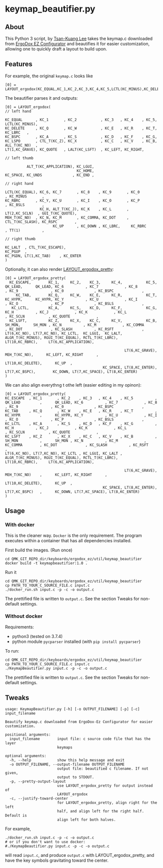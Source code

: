 # keymap_beautifier.py

## About
This Python 3 script, by [Tsan-Kuang Lee](https://github.com/tsankuanglee) takes the keymap.c downloaded from [ErgoDox EZ Configurator](https://configure.ergodox-ez.com/) and beautifies it for easier customization, allowing one to quickly draft a layout to build upon.

## Features
For example, the original `keymap.c` looks like

```
[0] = LAYOUT_ergodox(KC_EQUAL,KC_1,KC_2,KC_3,KC_4,KC_5,LCTL(KC_MINUS),KC_DELETE,KC_Q,KC_W,KC_E,KC_R,KC_T,KC_LBRC,KC_BSPC,KC_A,KC_S,KC_D,KC_F,KC_G,KC_LSPO,CTL_T(KC_Z),KC_X,KC_C,KC_V,KC_B,ALL_T(KC_NO),LT(1,KC_GRAVE),KC_QUOTE,LALT(KC_LSFT),KC_LEFT,KC_RIGHT,ALT_T(KC_APPLICATION),KC_LGUI,KC_HOME,KC_SPACE,KC_UNDS,KC_END,LCTL(KC_EQUAL),KC_6,KC_7,KC_8,KC_9,KC_0,KC_MINUS,KC_RBRC,KC_Y,KC_U,KC_I,KC_O,KC_P,KC_BSLS,KC_H,ALT_T(KC_J),KC_K,KC_L,LT(2,KC_SCLN),GUI_T(KC_QUOTE),MEH_T(KC_NO),KC_N,KC_M,KC_COMMA,KC_DOT,CTL_T(KC_SLASH),KC_RSPC,KC_UP,KC_DOWN,KC_LBRC,KC_RBRC,TT(1),KC_LALT,CTL_T(KC_ESCAPE),KC_PGUP,KC_PGDN,LT(1,KC_TAB),KC_ENTER),
```

The beautifier parses it and outputs:

```
[0] = LAYOUT_ergodox(
// left hand

KC_EQUAL      , KC_1       , KC_2           , KC_3   , KC_4    , KC_5, LCTL(KC_MINUS),
KC_DELETE     , KC_Q       , KC_W           , KC_E   , KC_R    , KC_T, KC_LBRC   ,
KC_BSPC       , KC_A       , KC_S           , KC_D   , KC_F    , KC_G,
KC_LSPO       , CTL_T(KC_Z), KC_X           , KC_C   , KC_V    , KC_B, ALL_T(KC_NO)  ,
LT(1,KC_GRAVE), KC_QUOTE   , LALT(KC_LSFT)  , KC_LEFT, KC_RIGHT,

// left thumb

          ALT_T(KC_APPLICATION), KC_LGUI,
                                 KC_HOME,
KC_SPACE, KC_UNDS              , KC_END ,

// right hand

LCTL(KC_EQUAL), KC_6, KC_7       , KC_8    , KC_9       , KC_0           , KC_MINUS       ,
KC_RBRC       , KC_Y, KC_U       , KC_I    , KC_O       , KC_P           , KC_BSLS        ,
                KC_H, ALT_T(KC_J), KC_K    , KC_L       , LT(2,KC_SCLN)  , GUI_T(KC_QUOTE),
MEH_T(KC_NO)  , KC_N, KC_M       , KC_COMMA, KC_DOT     , CTL_T(KC_SLASH), KC_RSPC        ,
                      KC_UP      , KC_DOWN , KC_LBRC,     KC_RBRC        , TT(1)          ,

// right thumb

KC_LALT  , CTL_T(KC_ESCAPE),
KC_PGUP  ,
KC_PGDN, LT(1,KC_TAB)    , KC_ENTER
)
```

Optionally, it can also render [LAYOUT_ergodox_pretty](https://github.com/qmk/qmk_firmware/blob/ee700b2e831067bdb7584425569b61bc6329247b/keyboards/ergodox_ez/keymaps/bpruitt-goddard/keymap.c#L49-L57):
```
[0] = LAYOUT_ergodox_pretty(
  KC_ESCAPE,        KC_1,     KC_2,    KC_3,     KC_4,           KC_5,          QK_LEAD,      QK_LEAD, KC_6          , KC_7            , KC_8            , KC_9               , KC_0              , KC_BSPC             ,
     KC_TAB,        KC_Q,     KC_W,    KC_E,     KC_R,           KC_T,          KC_HYPR,      KC_HYPR, KC_Y          , KC_U            , KC_I            , KC_O               , KC_P              , KC_BSLS             ,
   KC_LCTL,         KC_A,     KC_S,    KC_D,     KC_F,           KC_G,                                 KC_H          , KC_J            , KC_K            , KC_L               , KC_SCLN           , KC_QUOTE            ,
  KC_LSFT,          KC_Z,     KC_X,    KC_C,     KC_V,           KC_B,           SH_MON,      SH_MON , KC_N          , KC_M            , KC_COMMA        , KC_DOT             , KC_SLASH          , KC_RSFT             ,
LT(6,KC_NO), LT(7,KC_NO), KC_LCTL,  KC_LGUI,  KC_LALT,                                                                 ALGR_T(KC_MINUS), RGUI_T(KC_EQUAL), RCTL_T(KC_LBRC),     LT(10,KC_RBRC),     LT(6,KC_APPLICATION),

                                                       LT(6,KC_GRAVE),     MEH_T(KC_NO),      KC_LEFT, KC_RIGHT      ,
                                                                       LT(10,KC_DELETE),      KC_UP  ,
                                             KC_SPACE, LT(8,KC_ENTER),  LT(7,KC_BSPC),        KC_DOWN, LT(7,KC_SPACE), LT(8,KC_ENTER)
)
```

We can also align everythng t othe left (easier editing in my opinon):
```
[0] = LAYOUT_ergodox_pretty(
KC_ESCAPE  , KC_1       , KC_2    , KC_3   , KC_4    , KC_5          , QK_LEAD         ,      QK_LEAD, KC_6          , KC_7            , KC_8            , KC_9               , KC_0              , KC_BSPC             ,
KC_TAB     , KC_Q       , KC_W    , KC_E   , KC_R    , KC_T          , KC_HYPR         ,      KC_HYPR, KC_Y          , KC_U            , KC_I            , KC_O               , KC_P              , KC_BSLS             ,
KC_LCTL    , KC_A       , KC_S    , KC_D   , KC_F    , KC_G          ,                                 KC_H          , KC_J            , KC_K            , KC_L               , KC_SCLN           , KC_QUOTE            ,
KC_LSFT    , KC_Z       , KC_X    , KC_C   , KC_V    , KC_B          , SH_MON          ,      SH_MON , KC_N          , KC_M            , KC_COMMA        , KC_DOT             , KC_SLASH          , KC_RSFT             ,
LT(6,KC_NO), LT(7,KC_NO), KC_LCTL , KC_LGUI, KC_LALT ,                                                                 ALGR_T(KC_MINUS), RGUI_T(KC_EQUAL), RCTL_T(KC_LBRC),     LT(10,KC_RBRC),     LT(6,KC_APPLICATION),

                                                       LT(6,KC_GRAVE), MEH_T(KC_NO)    ,      KC_LEFT, KC_RIGHT      ,
                                                                       LT(10,KC_DELETE),      KC_UP  ,
                                             KC_SPACE, LT(8,KC_ENTER), LT(7,KC_BSPC)   ,      KC_DOWN, LT(7,KC_SPACE), LT(8,KC_ENTER)
)
```

## Usage

### With docker
This is the cleaner way. `Docker` is the only requirement. The program executes within a container that has all dependencies installed.

First build the images. (Run once)
```
cd QMK_GIT_REPO_dir/keyboards/ergodox_ez/util/keymap_beautifier
docker build -t keymapbeautifier:1.0 .
```
Run it
```
cd QMK_GIT_REPO_dir/keyboards/ergodox_ez/util/keymap_beautifier
cp PATH_TO_YOUR_C_SOURCE_FILE.c input.c
./docker_run.sh input.c -p -c -o output.c
```
The prettified file is written to `output.c`. See the section Tweaks for non-default settings.

### Without docker
Requirements:
* python3 (tested on 3.7.4)
* python module `pycparser` installed (with `pip install pycparser`)

To run:
```
cd QMK_GIT_REPO_dir/keyboards/ergodox_ez/util/keymap_beautifier
cp PATH_TO_YOUR_C_SOURCE_FILE.c input.c
./KeymapBeautifier.py input.c -p -c -o output.c
```
The prettified file is written to `output.c`. See the section Tweaks for non-default settings.

## Tweaks
```
usage: KeymapBeautifier.py [-h] [-o OUTPUT_FILENAME] [-p] [-c] input_filename

Beautify keymap.c downloaded from ErgoDox-Ez Configurator for easier
customization.

positional arguments:
  input_filename        input file: c source code file that has the layer
                        keymaps

optional arguments:
  -h, --help            show this help message and exit
  -o OUTPUT_FILENAME, --output-filename OUTPUT_FILENAME
                        output file: beautified c filename. If not given,
                        output to STDOUT.
  -p, --pretty-output-layout
                        use LAYOUT_ergodox_pretty for output instead of
                        LAYOUT_ergodox
  -c, --justify-toward-center
                        for LAYOUT_ergodox_pretty, align right for the left
                        half, and align left for the right half. Default is
                        align left for both halves.
```
For example,
```
./docker_run.sh input.c -p -c -o output.c
# or if you don't want to use docker:
#./KeymapBeautifier.py input.c -p -c -o output.c
```
will read `input.c`, and produce `output.c` with LAYOUT_ergodox_pretty, and have the key symbols gravitating toward the center.

